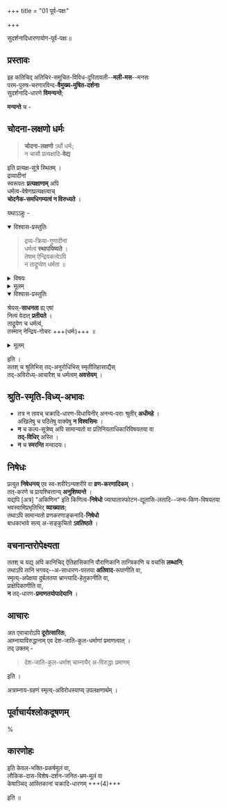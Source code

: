 +++
title = "01 पूर्व-पक्षः"

+++

सुदर्शनादिधारणायोग-पूर्व-पक्षः॥

## प्रस्तावः
इह कतिचिद् अतिचिर-समुचित-विविध-दुरितावली--**मली-मस**--मनसः  
परम-पुरुष-चरणारविन्द-**वैमुख्य-मुषित-दर्शनाः**  
सुदर्शनादि-धारणे **विमन्यन्ते**;

**मन्यन्ते** च -

## चोदना-लक्षणो धर्मः
> **चोदना-लक्षणो** ऽर्थो धर्मः;  
 न चासौ प्रत्यक्षादि-**वेद्य**  
 
 इति प्रत्यक्ष-सूत्रे स्थितम् ।  
 द्रव्यादीनां  
 स्वरूपतः **प्रत्यक्षाणाम्** अपि  
 धर्मत्व-वेषेणाप्रत्यक्षत्वाच्  
 **चोदनैक-समधिगम्यत्वं न विरुध्यते** ।

 यथाऽऽहुः -

<details open><summary>विश्वास-प्रस्तुतिः</summary>

> द्रव्य-क्रिया-गुणादीनां  
धर्मत्वं **स्थापयिष्यते** ।  
तेषाम् ऐन्द्रियकत्वेऽपि  
न ताद्रूप्येण धर्मता ॥  
</details>

<details><summary>विषयः</summary>

धर्मः
</details>


<details><summary>मूलम्</summary>

द्रव्यक्रियागुणादीनां  
धर्मत्वं **स्थापयिष्यते** ।  
तेषामैन्द्रियकत्वेऽपि  
न ताद्रूप्येण धर्मता ॥
</details>
 
<details open><summary>विश्वास-प्रस्तुतिः</summary>

श्रेयस्-**साधनता** ह्य् एषां  
नित्यं वेदात् **प्रतीयते** ।  
ताद्रूयेण च धर्मत्वं,  
तस्मान् नेन्द्रिय-गोचरः +++(धर्मः)+++ ॥ 
</details>

<details><summary>मूलम्</summary>

श्रेयस्-**साधनता** ह्य् एषां  
नित्यं वेदात् **प्र[मी]तीयते** ।  
ताद्रूयेण च धर्मत्वं,  
तस्मान् नेन्द्रिय-गोचरः ॥ 
</details>


इति ।  
ततश् च श्रुतिभिस् तद्-अनुरोधिभिस् स्मृतीतिहासाद्यैस्  
 तद्-अविरोध्य्-आचारैश् च धर्मत्वम् **अवसेयम्** ।  

## श्रुति-स्मृति-विध्य्-अभावः
- तत्र न तावच् चक्रादि-धारण-विधायिनीर् अनन्य-पराः श्रुतीर् **अधीमहे** ।  
अखिलेषु च पठितेषु वाक्येषु **न विश्वसिमः** ।  
- **न** च कल्प-सूत्रेष्व् अपि सामान्यतो वा प्रतिनियताधिकारिविषयतया वा  
**तद्-विधिर्** अस्ति ।  
- **न** च **स्मरन्ति** मन्वादयः।  

## निषेधः
प्रत्युत **निषेधन्त्य्** एव स्व-शरीरेऽन्यशरीरे वा **व्रण-करणादिकम्** ।  
तत्-करणे च प्रायश्चित्तान्य् **अनुशिष्यन्ते** ।  
यद्यपि [अत्र] "अकिणिन" इति किणित्व-**निषेधो** ज्याघातास्फोटन-द्यूतासि-लतादि--जन्य-किण-विषयतया भवस्वामिप्रभृतिभिर् **व्याख्यातः**;  
तथाऽपि सामान्यतो व्रणकरणाङ्कनादि-**निषेधो**  
बाधकाभावे सत्य् अ-सङ्कुचितो **ऽवतिष्ठते** ।  

## वचनान्तरोपेक्ष्यता
ततश् च यद्य् अपि कानिचिद् ऐतिहासिकानि पौराणिकानि तान्त्रिकाणि च वचांसि **लब्धानि**;  
तथाऽपि तानि भगवद्--अ-साधारण-परतया **अतिवाद**-रूपाणीति वा,  
स्मृत्य्-अपेक्षया दुर्बलतया भ्रान्त्यादि-हेतुकानीति वा,  
प्राक्षेपिकाणीति वा,  
**न** तद्-धारण-**प्रमाणतयोपादेयानि** ।  

## आचारः
अत एवाचारोऽपि **दूरोत्सारितः**,  
आम्नायाविरुद्धानाम् एव देश-जाति-कुल-धर्माणां प्रमाणत्वात् ।  
तद् उक्तम् - 

> देश-जाति-कुल-धर्माश् चाम्नायैर् अ-विरुद्धाः प्रमाणम् 

इति ।  

अत्राम्नाय-ग्रहणं स्मृत्य्-अविरोधस्याप्य् उपलक्षणार्थम् ।  

## पूर्वाचार्यश्लोकदूषणम्
%
## कारणोहः
इति केवल-भक्ति-प्रकर्षमूलं वा,  
लौकिक-दास-विशेष-दर्शन-जनित-भ्रम-मूलं वा  
केषाञ्चिद् आस्तिकानां चक्रादि-धारणम् +++(4)+++


इति ॥